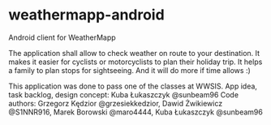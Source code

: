 # weathermapp-android
Android client for WeatherMapp

The application shall allow to check weather on route to your destination.
It makes it easier for cyclists or motorcyclists to plan their holiday trip.
It helps a family to plan stops for sightseeing.
And it will do more if time allows :)

This application was done to pass one of the classes at WWSIS.
App idea, task backlog, design concept: Kuba Łukaszczyk @sunbeam96
Code authors: Grzegorz Kędzior @grzesiekkedzior, Dawid Żwikiewicz @S1NNR916,
Marek Borowski @maro4444, Kuba Łukaszczyk @sunbeam96